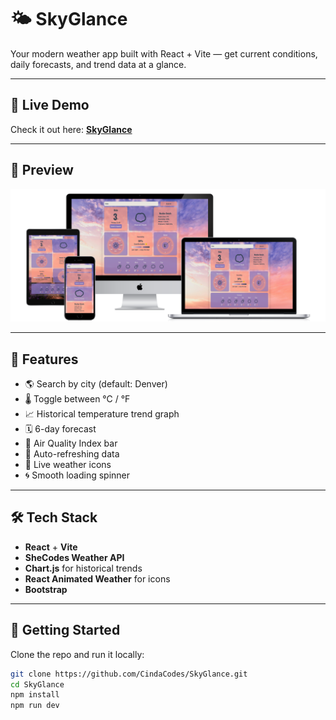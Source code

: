 # 🌤️ SkyGlance

Your modern weather app built with React + Vite — get current conditions, daily forecasts, and trend data at a glance.

---

## 🚀 Live Demo  
Check it out here: [**SkyGlance**](https://skyglance.netlify.app)

---

## 📸 Preview

<p align="center">
  <img src="./DeviceMockUp.png" alt="SkyGlance Desktop Preview" width="600" />
</p>

---

## 🌟 Features

- 🌎 Search by city (default: Denver)
- 🌡 Toggle between °C / °F
- 📈 Historical temperature trend graph
- 🗓 6-day forecast
- 🍃 Air Quality Index bar
- 🔄 Auto-refreshing data
- 💨 Live weather icons
- 🌀 Smooth loading spinner

---

## 🛠️ Tech Stack

- **React** + **Vite**
- **SheCodes Weather API**
- **Chart.js** for historical trends
- **React Animated Weather** for icons
- **Bootstrap**

---

## 🚀 Getting Started

Clone the repo and run it locally:

```bash
git clone https://github.com/CindaCodes/SkyGlance.git
cd SkyGlance
npm install
npm run dev
